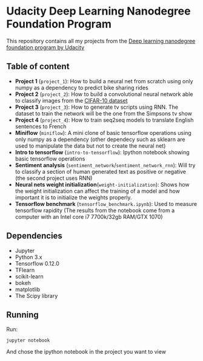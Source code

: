 # Udacity Deep Learning Nanodegree Foundation Program

This repository contains all my projects from the [Deep learning nanodegree foundation program by Udacity](https://www.udacity.com/course/deep-learning-nanodegree-foundation--nd101)

## Table of content
   - __Project 1__ (`project_1`): How to build a neural net from scratch using only numpy as a dependency to predict bike sharing rides
   - __Project 2__ (`project_2`): How to build a convolutional neural network able to classify images from the [CIFAR-10 dataset](https://www.cs.toronto.edu/~kriz/cifar.html)
   - __Project 3__ (`project_3`): How to generate tv scripts using RNN. The dataset to train the network will be the one from the Simpsons tv show
   - __Project 4__ (`project_4`): How to train seq2seq models to translate English sentences to French 
   - __Miniflow__ (`miniflow`): A mini clone of basic tensorflow operations using only numpy as a dependency (other dependecy such as sklearn are used to manipulate the data but not to create the neural net)
   - __Intro to tensorflow__ (`intro-to-tensorflow`): Ipython notebook showing basic tensorflow operations 
   - __Sentiment analysis__ (`sentiment_network`/`sentiment_network_rnn`): Will try to classify a section of human generated text as positive or negative (the second project uses RNN)
   - __Neural nets weight initialization__(`weight-initialization`): Shows how the weight initialization can affect the training of a model and how important it is to initialize the weights properly.
   - __Tensorflow benchmark__ (`tensorflow_benchmark.ipynb`): Used to measure tensorflow rapidity (The results from the notebook come from a computer with an Intel core i7 7700k/32gb RAM/GTX 1070) 
   
## Dependencies

* Jupyter  
* Python 3.x
* Tensorflow 0.12.0
* TFlearn
* scikit-learn
* bokeh
* matplotlib
* The Scipy library

## Running

Run:
```
jupyter notebook
```

And chose the ipython notebook in the project you want to view